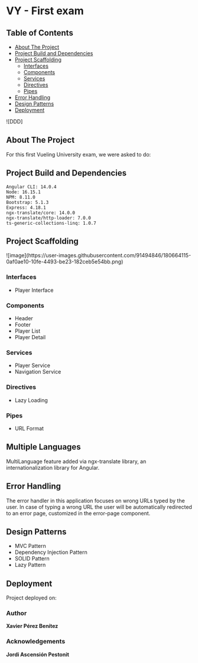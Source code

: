 # VY - First exam 

## Table of Contents  
- [About The Project](#about-the-project)
- [Project Build and Dependencies](#project-build-and-dependencies)
- [Project Scaffolding](#project-scaffolding)
  * [Interfaces](#interfaces)
  * [Components](#components)
  * [Services](#services)
  * [Directives](#directives)
  * [Pipes](#pipes)
- [Error Handling](#error-handling)
- [Design Patterns](#design-patterns)
- [Deployment](#deployment)

![DDD]

## About The Project

For this first Vueling University exam, we were asked to do:

## Project Build and Dependencies 

`Angular CLI: 14.0.4`  
`Node: 16.15.1`  
`NPM: 8.11.0`  
`Bootstrap: 5.1.3`  
`Express: 4.18.1`  
`ngx-translate/core: 14.0.0`  
`ngx-translate/http-loader: 7.0.0`  
`ts-generic-collections-linq: 1.0.7`

## Project Scaffolding 
<p float="left">
  ![image](https://user-images.githubusercontent.com/91494846/180664115-0af0ae10-10fe-4493-be23-182ceb5e54bb.png)
 </p>

### Interfaces
- Player Interface
### Components
- Header
- Footer
- Player List
- Player Detail
### Services
- Player Service
- Navigation Service
### Directives
- Lazy Loading
### Pipes
- URL Format

## Multiple Languages

MultiLanguage feature added via ngx-translate library, an internationalization library for Angular.

## Error Handling
The error handler in this application focuses on wrong URLs typed by the user. In case of typing a wrong URL the user will be automatically redirected to an error page, customized in the error-page component.

## Design Patterns

- MVC Pattern  
- Dependency Injection Pattern  
- SOLID Pattern  
- Lazy Pattern

## Deployment
Project deployed on:

### Author 
**Xavier Pérez Benítez**
### Acknowledgements
**Jordi Ascensión Pestonit**
